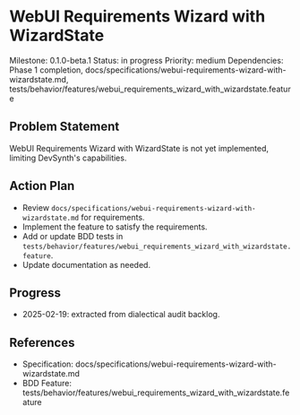# WebUI Requirements Wizard with WizardState
Milestone: 0.1.0-beta.1
Status: in progress
Priority: medium
Dependencies: Phase 1 completion, docs/specifications/webui-requirements-wizard-with-wizardstate.md, tests/behavior/features/webui_requirements_wizard_with_wizardstate.feature

## Problem Statement
WebUI Requirements Wizard with WizardState is not yet implemented, limiting DevSynth's capabilities.


## Action Plan
- Review `docs/specifications/webui-requirements-wizard-with-wizardstate.md` for requirements.
- Implement the feature to satisfy the requirements.
- Add or update BDD tests in `tests/behavior/features/webui_requirements_wizard_with_wizardstate.feature`.
- Update documentation as needed.

## Progress
- 2025-02-19: extracted from dialectical audit backlog.

## References
- Specification: docs/specifications/webui-requirements-wizard-with-wizardstate.md
- BDD Feature: tests/behavior/features/webui_requirements_wizard_with_wizardstate.feature
